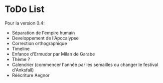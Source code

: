 ToDo List
=========
Pour la version 0.4:
- Séparation de l'empire humain
- Developpement de l'Apocalypse
- Correction orthographique
- Timeline
- Enfance d'Ermudor par Milan de Garabe
- Thème ?
- Calendrier (commencer l'année par les semailles ou changer le festival d'Anksfall)
- Réécriture Aegnor
